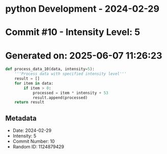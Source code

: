 ﻿# python Development - 2024-02-29
# Commit #10 - Intensity Level: 5
# Generated on: 2025-06-07 11:26:23
```python
def process_data_10(data, intensity=5):
    '''Process data with specified intensity level'''
    result = []
    for item in data:
        if item > 0:
            processed = item * intensity + 53
            result.append(processed)
    return result
```
## Metadata
- Date: 2024-02-29
- Intensity: 5
- Commit Number: 10
- Random ID: 1124879429
